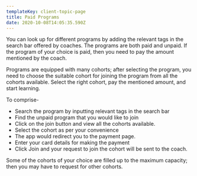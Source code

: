 ```yaml
---
templateKey: client-topic-page
title: Paid Programs
date: 2020-10-08T14:05:35.590Z
---
```

You can look up for different programs by adding the relevant tags in the search bar offered by coaches. The programs are both paid and unpaid. If the program of your choice is paid, then you need to pay the amount mentioned by the coach. 

Programs are equipped with many cohorts; after selecting the program, you need to choose the suitable cohort for joining the program from all the cohorts available. Select the right cohort, pay the mentioned amount, and start learning. 

To comprise-

* Search the program by inputting relevant tags in the search bar
* Find the unpaid program that you would like to join
* Click on the join button and view all the cohorts available. 
* Select the cohort as per your convenience 
* The app would redirect you to the payment page.
* Enter your card details for making the payment
* Click Join and your request to join the cohort will be sent to the coach. 

Some of the cohorts of your choice are filled up to the maximum capacity; then you may have to request for other cohorts.
